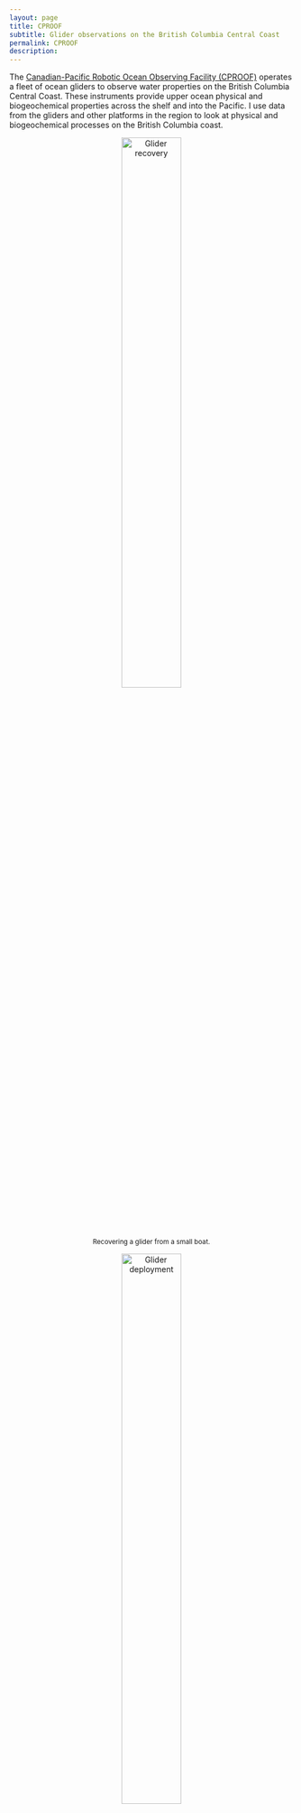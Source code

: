 ```yaml
---
layout: page
title: CPROOF
subtitle: Glider observations on the British Columbia Central Coast
permalink: CPROOF
description: 
---
```


<!-- Google tag (gtag.js) -->
<script async src="https://www.googletagmanager.com/gtag/js?id=G-XFFDFDXETF"></script>
<script>
  window.dataLayer = window.dataLayer || [];
  function gtag(){dataLayer.push(arguments);}
  gtag('js', new Date());

  gtag('config', 'G-XFFDFDXETF');
</script>

<style>
h1 {text-align: center;}
h3 {text-align: justify;}
figure {text-align: center;}
</style>


<p>
    The <a href='https://cproof.uvic.ca/'>Canadian-Pacific Robotic Ocean Observing Facility (CPROOF)</a> operates a fleet of ocean gliders to observe water properties on the British Columbia Central Coast. These instruments provide upper ocean physical and biogeochemical properties across the shelf and into the Pacific. I use data from the gliders and other platforms in the region to look at physical and biogeochemical processes on the British Columbia coast. 
</p>


<figure>
  <img src="/assets/img/sam_glider2.jpg" alt="Glider recovery"  style="width:50%">
  <figcaption><small>Recovering a glider from a small boat.</small></figcaption>
</figure>

<figure>
  <img src="/assets/img/glider_deploy.gif" alt="Glider deployment" style="width:50%">
  <figcaption><small>Deploying a glider from the R/V Atlantic Explorer.</small></figcaption>
</figure>